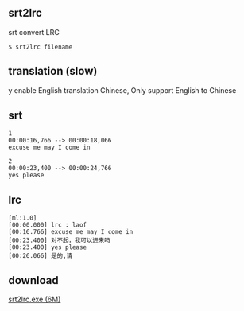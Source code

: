 ## srt2lrc

srt convert LRC

```
$ srt2lrc filename
```
## translation (slow)
y enable English translation Chinese, Only support English to Chinese


## srt
```
1
00:00:16,766 --> 00:00:18,066
excuse me may I come in

2
00:00:23,400 --> 00:00:24,766
yes please
```

## lrc
```
[ml:1.0]
[00:00.000] lrc : laof
[00:16.766] excuse me may I come in
[00:23.400] 对不起，我可以进来吗
[00:23.400] yes please
[00:26.066] 是的,请
```

## download

[srt2lrc.exe (6M)](https://raw.githubusercontent.com/laof/srt2lrc/main/srt2lrc.exe)